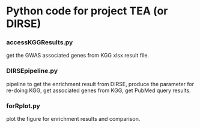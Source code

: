 # Python code for project TEA (or DIRSE)

### accessKGGResults.py
get the GWAS associated genes from KGG xlsx result file.

### DIRSEpipeline.py
pipeline to get the enrichment result from DIRSE, produce the parameter for re-doing KGG, get associated genes from KGG, get PubMed query results.

### forRplot.py
plot the figure for enrichment results and comparison.
